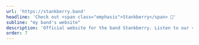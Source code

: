 ```yaml
---
url: 'https://stankberry.band'
headline: 'Check out <span class="emphasis">Stankberry</span> 🎸'
subline: "my band's website"
description: 'Official website for the band Stankberry. Listen to our <span class="emphasis">music</span>, check out upcoming shows, and stay connected with the latest updates!'
order: 7
---
```

